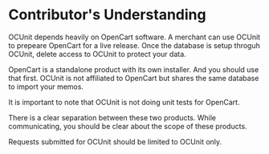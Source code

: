 # Contributor's Understanding

OCUnit depends heavily on OpenCart software.
A merchant can use OCUnit to prepeare OpenCart for a live release.
Once the database is setup throguh OCUnit, delete access to OCUnit to protect your data.

OpenCart is a standalone product with its own installer. And you should use that first.
OCUnit is not affiliated to OpenCart but shares the same database to import your memos.

It is important to note that OCUnit is not doing unit tests for OpenCart.

There is a clear separation between these two products.
While communicating, you should be clear about the scope of these products.

Requests submitted for OCUnit should be limited to OCUnit only.
